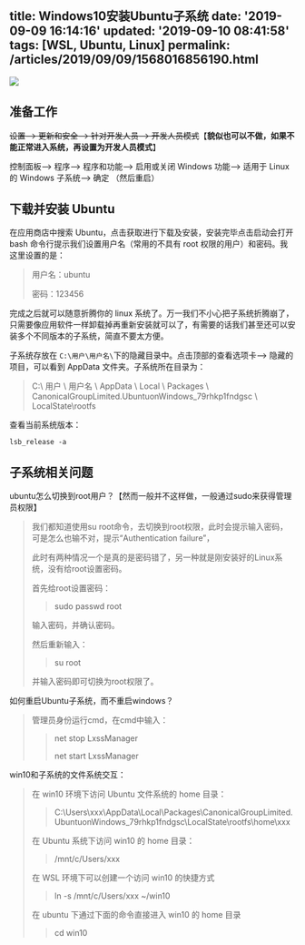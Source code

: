 title: Windows10安装Ubuntu子系统
date: '2019-09-09 16:14:16'
updated: '2019-09-10 08:41:58'
tags: [WSL, Ubuntu, Linux]
permalink: /articles/2019/09/09/1568016856190.html
---
![](https://img.hacpai.com/bing/20181023.jpg?imageView2/1/w/960/h/540/interlace/1/q/100) 

## 准备工作

~~设置——> 更新和安全——> 针对开发人员——> 开发人员模式~~【**貌似也可以不做，如果不能正常进入系统，再设置为开发人员模式**】

控制面板——> 程序——> 程序和功能——> 启用或关闭 Windows 功能——> 适用于 Linux 的 Windows 子系统——> 确定 （然后重启）

## 下载并安装 Ubuntu

在应用商店中搜索 Ubuntu，点击获取进行下载及安装，安装完毕点击启动会打开 bash 命令行提示我们设置用户名（常用的不具有 root 权限的用户）和密码。我这里设置的是：

> 用户名：ubuntu
>
> 密码：123456

完成之后就可以随意折腾你的 linux 系统了。万一我们不小心把子系统折腾崩了，只需要像应用软件一样卸载掉再重新安装就可以了，有需要的话我们甚至还可以安装多个不同版本的子系统，简直不要太方便。

子系统存放在 `C:\用户\用户名\`下的隐藏目录中。点击顶部的查看选项卡——> 隐藏的项目，可以看到 AppData 文件夹。子系统所在目录为：

> C:\ 用户 \ 用户名 \ AppData \ Local \ Packages \ CanonicalGroupLimited.UbuntuonWindows_79rhkp1fndgsc \ LocalState\rootfs

查看当前系统版本：

```
lsb_release -a
```

## 子系统相关问题

ubuntu怎么切换到root用户？【然而一般并不这样做，一般通过sudo来获得管理员权限】

> 我们都知道使用su root命令，去切换到root权限，此时会提示输入密码，可是怎么也输不对，提示“Authentication failure”，
>
> 此时有两种情况一个是真的是密码错了，另一种就是刚安装好的Linux系统，没有给root设置密码。
>
> 首先给root设置密码：
>
> > sudo passwd root
>
> 输入密码，并确认密码。
>
> 然后重新输入：
>
> > su root
>
> 并输入密码即可切换为root权限了。

如何重启Ubuntu子系统，而不重启windows？

> 管理员身份运行cmd，在cmd中输入：
>
> >net stop LxssManager
> >
> >net start LxssManager

win10和子系统的文件系统交互：

> 在 win10 环境下访问 Ubuntu 文件系统的 home 目录：
>
> > C:\Users\xxx\AppData\Local\Packages\CanonicalGroupLimited.UbuntuonWindows_79rhkp1fndgsc\LocalState\rootfs\home\xxx
>
> 在 Ubuntu 系统下访问 win10 的 home 目录：
>
> >  /mnt/c/Users/xxx
>
> 在 WSL 环境下可以创建一个访问 win10 的快捷方式
>
> > ln -s /mnt/c/Users/xxx ~/win10 
>
> 在 ubuntu 下通过下面的命令直接进入 win10 的 home 目录
>
> > cd win10
